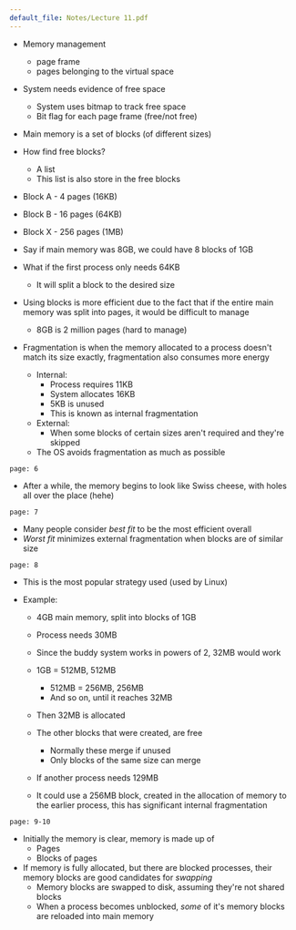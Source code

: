 ```yaml
---
default_file: Notes/Lecture 11.pdf
---
```

- Memory management
	- page frame
	- pages belonging to the virtual space
- System needs evidence of free space
	- System uses bitmap to track free space
	- Bit flag for each page frame (free/not free)
- Main memory is a set of blocks (of different sizes)
- How find free blocks?
	- A list
	- This list is also store in the free blocks

- Block A - 4 pages (16KB)
- Block B - 16 pages (64KB)
- Block X - 256 pages (1MB)

- Say if main memory was 8GB, we could have 8 blocks of 1GB
- What if the first process only needs 64KB
	- It will split a block to the desired size
- Using blocks is more efficient due to the fact that if the entire main memory was split into pages, it would be difficult to manage
	- 8GB is 2 million pages (hard to manage)

- Fragmentation is when the memory allocated to a process doesn't match its size exactly, fragmentation also consumes more energy
	- Internal:
		- Process requires 11KB
		- System allocates 16KB
		- 5KB is unused
		- This is known as internal fragmentation
	- External:
		- When some blocks of certain sizes aren't required and they're skipped
	- The OS avoids fragmentation as much as possible

```slide-note
page: 6
```
- After a while, the memory begins to look like Swiss cheese, with holes all over the place (hehe)
```slide-note
page: 7
```
- Many people consider *best fit* to be the most efficient overall
- *Worst fit* minimizes external fragmentation when blocks are of similar size
```slide-note
page: 8
```
- This is the most popular strategy used (used by Linux)

- Example:
	- 4GB main memory, split into blocks of 1GB
	
	- Process needs 30MB
	- Since the buddy system works in powers of 2, 32MB would work
	- 1GB = 512MB, 512MB
		- 512MB = 256MB, 256MB
		- And so on, until it reaches 32MB
	- Then 32MB is allocated
	- The other blocks that were created, are free
		- Normally these merge if unused
		- Only blocks of the same size can merge

	- If another process needs 129MB
	- It could use a 256MB block, created in the allocation of memory to the earlier process, this has significant internal fragmentation
```slide-note
page: 9-10
```
- Initially the memory is clear, memory is made up of 
	- Pages
	- Blocks of pages
- If memory is fully allocated, but there are blocked processes, their memory blocks are good candidates for *swapping*
	- Memory blocks are swapped to disk, assuming they're not shared blocks
	- When a process becomes unblocked, *some* of it's memory blocks are reloaded into main memory